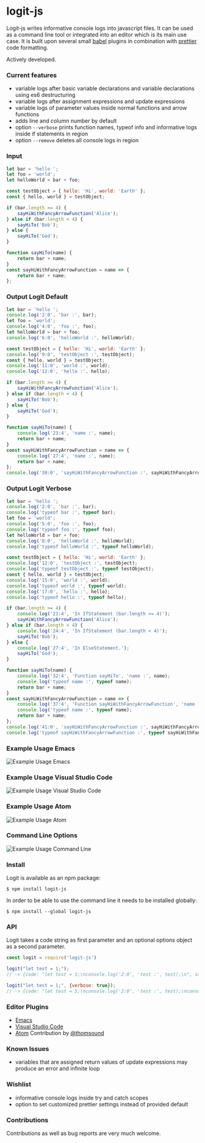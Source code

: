 # logit-js

Logit-js writes informative console logs into javascript files. It can
be used as a command line tool or integrated into an editor which is
its main use case. It is built upon several small [babel](https://github.com/babel/babel) plugins in
combination with [prettier](https://github.com/prettier/prettier) code formatting.

Actively developed.

### Current features

- variable logs after basic variable declarations and variable declarations using es6 destructuring
- variable logs after assignment expressions and update expressions
- variable logs of parameter values inside normal functions and arrow functions
- adds line and column number by default
- option `--verbose` prints function names, typeof info and
  informative logs inside if statements in region
- option `--remove` deletes all console logs in region

### Input

```js
let bar = 'hello ';
let foo = 'world';
let helloWorld = bar + foo;

const testObject = { hello: 'Hi', world: 'Earth' };
const { hello, world } = testObject;

if (bar.length >= 4) {
    sayHiWithFancyArrowFunction('Alice');
} else if (bar.length < 4) {
    sayHiTo('Bob');
} else {
    sayHiTo('God');
}

function sayHiTo(name) {
    return bar + name;
}
const sayHiWithFancyArrowFunction = name => {
    return bar + name;
};
```

### Output Logit Default

```js
let bar = 'hello ';
console.log('2:0', 'bar :', bar);
let foo = 'world';
console.log('4:0', 'foo :', foo);
let helloWorld = bar + foo;
console.log('6:0', 'helloWorld :', helloWorld);

const testObject = { hello: 'Hi', world: 'Earth' };
console.log('9:0', 'testObject :', testObject);
const { hello, world } = testObject;
console.log('11:0', 'world :', world);
console.log('12:0', 'hello :', hello);

if (bar.length >= 4) {
    sayHiWithFancyArrowFunction('Alice');
} else if (bar.length < 4) {
    sayHiTo('Bob');
} else {
    sayHiTo('God');
}

function sayHiTo(name) {
    console.log('23:4', 'name :', name);
    return bar + name;
}
const sayHiWithFancyArrowFunction = name => {
    console.log('27:4', 'name :', name);
    return bar + name;
};
console.log('30:0', 'sayHiWithFancyArrowFunction :', sayHiWithFancyArrowFunction);
```

### Output Logit Verbose

```js
let bar = 'hello ';
console.log('2:0', 'bar :', bar);
console.log('typeof bar :', typeof bar);
let foo = 'world';
console.log('5:0', 'foo :', foo);
console.log('typeof foo :', typeof foo);
let helloWorld = bar + foo;
console.log('8:0', 'helloWorld :', helloWorld);
console.log('typeof helloWorld :', typeof helloWorld);

const testObject = { hello: 'Hi', world: 'Earth' };
console.log('12:0', 'testObject :', testObject);
console.log('typeof testObject :', typeof testObject);
const { hello, world } = testObject;
console.log('15:0', 'world :', world);
console.log('typeof world :', typeof world);
console.log('17:0', 'hello :', hello);
console.log('typeof hello :', typeof hello);

if (bar.length >= 4) {
    console.log('21:4', 'In IfStatement (bar.length >= 4)');
    sayHiWithFancyArrowFunction('Alice');
} else if (bar.length < 4) {
    console.log('24:4', 'In IfStatement (bar.length < 4)');
    sayHiTo('Bob');
} else {
    console.log('27:4', 'In ElseStatement.');
    sayHiTo('God');
}

function sayHiTo(name) {
    console.log('32:4', 'Function sayHiTo', 'name :', name);
    console.log('typeof name :', typeof name);
    return bar + name;
}
const sayHiWithFancyArrowFunction = name => {
    console.log('37:4', 'Function sayHiWithFancyArrowFunction', 'name :', name);
    console.log('typeof name :', typeof name);
    return bar + name;
};
console.log('41:0', 'sayHiWithFancyArrowFunction :', sayHiWithFancyArrowFunction);
console.log('typeof sayHiWithFancyArrowFunction :', typeof sayHiWithFancyArrowFunction);
```

### Example Usage Emacs

![Example Usage Emacs](samples/readme/logit-emacs3.gif)

### Example Usage Visual Studio Code

![Example Usage Visual Studio Code](samples/readme/logit-vscode1.gif)

### Example Usage Atom

![Example Usage Atom](samples/readme/logit-atom1.gif)

### Command Line Options

![Example Usage Command Line](samples/readme/command_line.png)

### Install

Logit is available as an npm package:

```
$ npm install logit-js
```

In order to be able to use the command line it needs to be installed globally:

```
$ npm install --global logit-js
```

### API

Logit takes a code string as first parameter and an optional options
object as a second parameter.

```js
const logit = require('logit-js')

logit("let test = 1;");
// -> {code: "let test = 1;\nconsole.log('2:0', 'test :', test);\n", success: true}

logit("let test = 1;", {verbose: true});
// -> {code: "let test = 5;\nconsole.log('2:0', 'test :', test);\nconsole.log('typeof test :', typeof test);\n"", success: true}

```

### Editor Plugins
- [Emacs](emacs-plugin)
- [Visual Studio Code](vscode-plugin/logit)
- [Atom](atom-plugin/logit) Contribution by [@thomsound](https://github.com/thomsound/)

### Known Issues
- variables that are assigned return values of update expressions may produce an error and
  infinite loop
  
### Wishlist
- informative console logs inside try and catch scopes
- option to set customized prettier settings instead of provided default

### Contributions
Contributions as well as bug reports are very much welcome.
